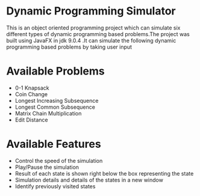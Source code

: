 # Dynamic Programming Simulator
This is an object oriented programming project which can simulate six different types of dynamic programming based problems.The project was built using JavaFX in jdk 9.0.4 .It can simulate the following dynamic programming based problems by taking user input 
# Available Problems
* 0-1 Knapsack
* Coin Change
* Longest Increasing Subsequence
* Longest Common Subsequence
* Matrix Chain Multiplication
* Edit Distance
# Available Features
* Control the speed of the simulation
* Play/Pause the simulation
* Result of each state is shown right below the box representing the state
* Simulation details and details of the states in a new window
* Identify previously visited states
